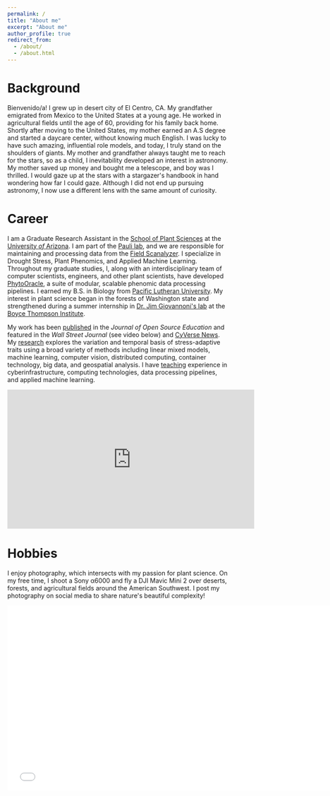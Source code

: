 ```yaml
---
permalink: /
title: "About me"
excerpt: "About me"
author_profile: true
redirect_from: 
  - /about/
  - /about.html
---
```


# Background
Bienvenido/a! I grew up in desert city of El Centro, CA. My grandfather emigrated from Mexico to the United States at a young age. He worked in agricultural fields until the age of 60, providing for his family back home. Shortly after moving to the United States, my mother earned an A.S degree and started a daycare center, without knowing much English. I was lucky to have such amazing, influential role models, and today, I truly stand on the shoulders of giants. My mother and grandfather always taught me to reach for the stars, so as a child, I inevitability developed an interest in astronomy. My mother saved up money and bought me a telescope, and boy was I thrilled. I would gaze up at the stars with a stargazer's handbook in hand wondering how far I could gaze. Although I did not end up pursuing astronomy, I now use a different lens with the same amount of curiosity.

# Career
I am a Graduate Research Assistant in the [School of Plant Sciences](https://cals.arizona.edu/spls/home) at the
[University *of* Arizona](https://www.arizona.edu/). I am part of the [Pauli lab](https://thepaulilab.com/), and we are responsible for maintaining and processing data from the [Field Scanalyzer](https://news.arizona.edu/story/world-s-largest-robotic-field-scanner-now-place). I specialize in Drought Stress, Plant Phenomics, and Applied Machine Learning. Throughout my graduate studies, I, along with an interdisciplinary team of computer scientists, engineers, and other plant scientists, have developed [PhytoOracle](https://phytooracle.readthedocs.io/en/latest/contents.html), a suite of modular, scalable phenomic data processing pipelines. I earned my B.S. in Biology from [Pacific Lutheran University](https://www.plu.edu/). My interest in plant science began in the forests of Washington state and strengthened during a summer internship in [Dr. Jim Giovannoni's lab](https://btiscience.org/jim-giovannoni/) at the [Boyce Thompson Institute](https://btiscience.org/).

My work has been [published](publications) in the *Journal of Open Source Education* and featured in the *Wall Street Journal* (see video below) and [CyVerse News](https://cyverse.org/plants-robots-and-other-interesting-things). My [research](research) explores the variation and temporal basis of stress-adaptive traits using a broad variety of methods including linear mixed models, machine learning, computer vision, distributed computing, container technology, big data, and geospatial analysis. I have [teaching](teaching) experience in cyberinfrastructure, computing technologies, data processing pipelines, and applied machine learning.
<center><iframe width="560" height="315" src="https://www.youtube.com/embed/da2gKRdMeXY" title="YouTube video player" frameborder="0" allow="accelerometer; autoplay; clipboard-write; encrypted-media; gyroscope; picture-in-picture" allowfullscreen></iframe></center>

# Hobbies
I enjoy photography, which intersects with my passion for plant science. On my free time, I shoot a Sony α6000 and fly a DJI Mavic Mini 2 over deserts, forests, and agricultural fields around the American Southwest. I post my photography on social media to share nature's beautiful complexity!
<center><iframe width="746" height="419" src="files/DJI_0159.MP4" type="video/mp4" frameborder="0" allow="accelerometer; autoplay; clipboard-write; encrypted-media; gyroscope; picture-in-picture" allowfullscreen></iframe></center>